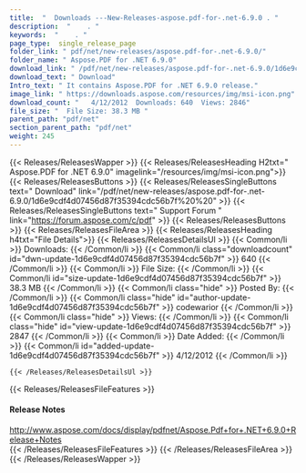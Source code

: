 ```yaml
---
title:  "  Downloads ---New-Releases-aspose.pdf-for-.net-6.9.0 . " 
description:  "    . " 
keywords:  "    . " 
page_type:  single_release_page
folder_link: " pdf/net/new-releases/aspose.pdf-for-.net-6.9.0/"
folder_name: " Aspose.PDF for .NET 6.9.0"
download_link: " /pdf/net/new-releases/aspose.pdf-for-.net-6.9.0/1d6e9cdf4d07456d87f35394cdc56b7f"
download_text: " Download"
Intro_text: " It contains Aspose.PDF for .NET 6.9.0 release."
image_link: " https://downloads.aspose.com/resources/img/msi-icon.png"
download_count: "   4/12/2012  Downloads: 640  Views: 2846"
file_size: "  File Size: 38.3 MB "
parent_path: "pdf/net"
section_parent_path: "pdf/net"
weight: 245 
---
```


{{< Releases/ReleasesWapper >}}
  {{< Releases/ReleasesHeading H2txt=" Aspose.PDF for .NET 6.9.0" imagelink="/resources/img/msi-icon.png">}}
  {{< Releases/ReleasesButtons >}}
    {{< Releases/ReleasesSingleButtons text=" Download" link="/pdf/net/new-releases/aspose.pdf-for-.net-6.9.0/1d6e9cdf4d07456d87f35394cdc56b7f%20%20" >}}
    {{< Releases/ReleasesSingleButtons text=" Support Forum " link="https://forum.aspose.com/c/pdf" >}}
  {{< Releases/ReleasesButtons >}}
  {{< Releases/ReleasesFileArea >}}
    {{< Releases/ReleasesHeading h4txt="File Details">}}
    {{< Releases/ReleasesDetailsUl >}}
            {{< Common/li  >}} Downloads: {{< /Common/li >}} 
      {{< Common/li class="downloadcount" id="dwn-update-1d6e9cdf4d07456d87f35394cdc56b7f" >}} 640 {{< /Common/li >}} 
      {{< Common/li  >}} File Size: {{< /Common/li >}} 
      {{< Common/li id="size-update-1d6e9cdf4d07456d87f35394cdc56b7f" >}} 38.3 MB {{< /Common/li >}} 
      {{< Common/li  class="hide" >}} Posted By: {{< /Common/li >}} 
      {{< Common/li class="hide" id="author-update-1d6e9cdf4d07456d87f35394cdc56b7f" >}} codewarior {{< /Common/li >}} 
      {{< Common/li class="hide"  >}} Views: {{< /Common/li >}} 
      {{< Common/li class="hide" id="view-update-1d6e9cdf4d07456d87f35394cdc56b7f" >}} 2847 {{< /Common/li >}} 
      {{< Common/li  >}} Date Added: {{< /Common/li >}} 
      {{< Common/li id="added-update-1d6e9cdf4d07456d87f35394cdc56b7f" >}} 4/12/2012 {{< /Common/li >}} 

    {{< /Releases/ReleasesDetailsUl >}}

  {{< Releases/ReleasesFileFeatures >}}
      <h4>Release Notes</h4><div><a href="http://www.aspose.com/docs/display/pdfnet/Aspose.Pdf+for+.NET+6.9.0+Release+Notes">http://www.aspose.com/docs/display/pdfnet/Aspose.Pdf+for+.NET+6.9.0+Release+Notes</a></div>
  {{< /Releases/ReleasesFileFeatures >}}
 {{< /Releases/ReleasesFileArea >}}
{{< /Releases/ReleasesWapper >}}


